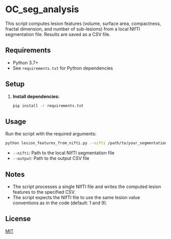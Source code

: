 # OC_seg_analysis

This script computes lesion features (volume, surface area, compactness, fractal dimension, and number of sub-lesions) from a local NIfTI segmentation file. Results are saved as a CSV file.

## Requirements
- Python 3.7+
- See `requirements.txt` for Python dependencies

## Setup
1. **Install dependencies:**
   ```bash
   pip install -r requirements.txt
   ```

## Usage
Run the script with the required arguments:
```bash
python lesion_features_from_nifti.py --nifti /path/to/your_segmentation.nii.gz --output /path/to/output.csv
```

- `--nifti`: Path to the local NIfTI segmentation file
- `--output`: Path to the output CSV file

## Notes
- The script processes a single NIfTI file and writes the computed lesion features to the specified CSV.
- The script expects the NIfTI file to use the same lesion value conventions as in the code (default: 1 and 9).

## License
[MIT](LICENSE)